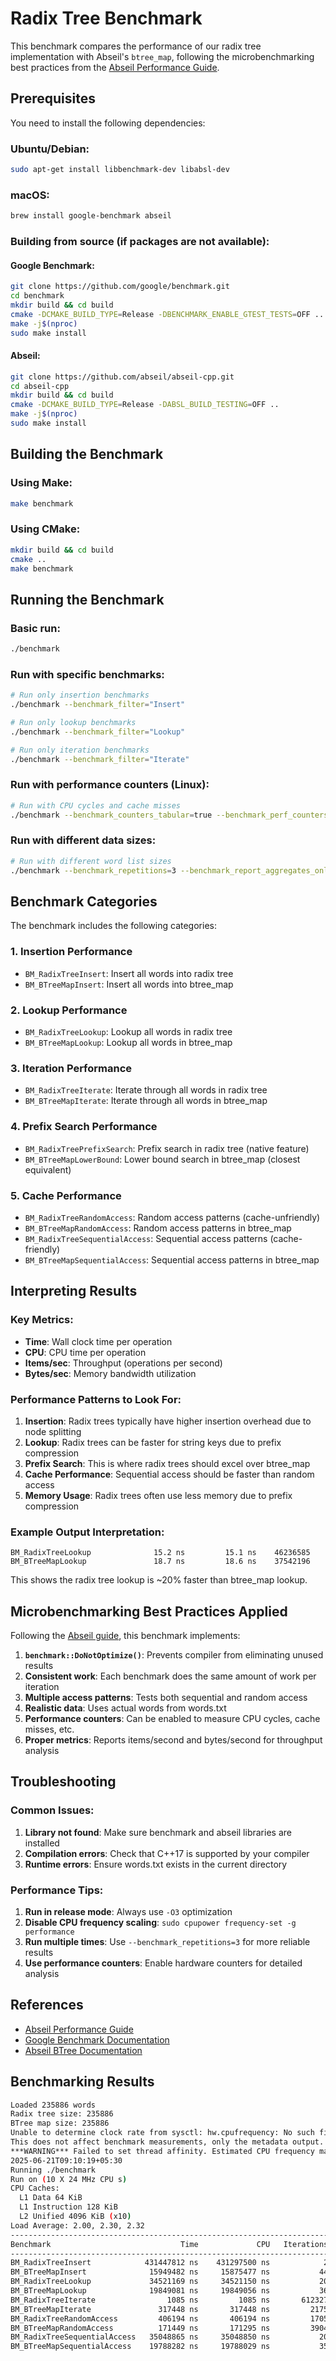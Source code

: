 # Radix Tree Benchmark

This benchmark compares the performance of our radix tree implementation with Abseil's `btree_map`, following the microbenchmarking best practices from the [Abseil Performance Guide](https://abseil.io/fast/75).

## Prerequisites

You need to install the following dependencies:

### Ubuntu/Debian:
```bash
sudo apt-get install libbenchmark-dev libabsl-dev
```

### macOS:
```bash
brew install google-benchmark abseil
```

### Building from source (if packages are not available):

#### Google Benchmark:
```bash
git clone https://github.com/google/benchmark.git
cd benchmark
mkdir build && cd build
cmake -DCMAKE_BUILD_TYPE=Release -DBENCHMARK_ENABLE_GTEST_TESTS=OFF ..
make -j$(nproc)
sudo make install
```

#### Abseil:
```bash
git clone https://github.com/abseil/abseil-cpp.git
cd abseil-cpp
mkdir build && cd build
cmake -DCMAKE_BUILD_TYPE=Release -DABSL_BUILD_TESTING=OFF ..
make -j$(nproc)
sudo make install
```

## Building the Benchmark

### Using Make:
```bash
make benchmark
```

### Using CMake:
```bash
mkdir build && cd build
cmake ..
make benchmark
```

## Running the Benchmark

### Basic run:
```bash
./benchmark
```

### Run with specific benchmarks:
```bash
# Run only insertion benchmarks
./benchmark --benchmark_filter="Insert"

# Run only lookup benchmarks
./benchmark --benchmark_filter="Lookup"

# Run only iteration benchmarks
./benchmark --benchmark_filter="Iterate"
```

### Run with performance counters (Linux):
```bash
# Run with CPU cycles and cache misses
./benchmark --benchmark_counters_tabular=true --benchmark_perf_counters=cycles,cache-misses
```

### Run with different data sizes:
```bash
# Run with different word list sizes
./benchmark --benchmark_repetitions=3 --benchmark_report_aggregates_only=true
```

## Benchmark Categories

The benchmark includes the following categories:

### 1. **Insertion Performance**
- `BM_RadixTreeInsert`: Insert all words into radix tree
- `BM_BTreeMapInsert`: Insert all words into btree_map

### 2. **Lookup Performance**
- `BM_RadixTreeLookup`: Lookup all words in radix tree
- `BM_BTreeMapLookup`: Lookup all words in btree_map

### 3. **Iteration Performance**
- `BM_RadixTreeIterate`: Iterate through all words in radix tree
- `BM_BTreeMapIterate`: Iterate through all words in btree_map

### 4. **Prefix Search Performance**
- `BM_RadixTreePrefixSearch`: Prefix search in radix tree (native feature)
- `BM_BTreeMapLowerBound`: Lower bound search in btree_map (closest equivalent)

### 5. **Cache Performance**
- `BM_RadixTreeRandomAccess`: Random access patterns (cache-unfriendly)
- `BM_BTreeMapRandomAccess`: Random access patterns in btree_map
- `BM_RadixTreeSequentialAccess`: Sequential access patterns (cache-friendly)
- `BM_BTreeMapSequentialAccess`: Sequential access patterns in btree_map

## Interpreting Results

### Key Metrics:
- **Time**: Wall clock time per operation
- **CPU**: CPU time per operation
- **Items/sec**: Throughput (operations per second)
- **Bytes/sec**: Memory bandwidth utilization

### Performance Patterns to Look For:

1. **Insertion**: Radix trees typically have higher insertion overhead due to node splitting
2. **Lookup**: Radix trees can be faster for string keys due to prefix compression
3. **Prefix Search**: This is where radix trees should excel over btree_map
4. **Cache Performance**: Sequential access should be faster than random access
5. **Memory Usage**: Radix trees often use less memory due to prefix compression

### Example Output Interpretation:
```
BM_RadixTreeLookup              15.2 ns         15.1 ns    46236585
BM_BTreeMapLookup               18.7 ns         18.6 ns    37542196
```
This shows the radix tree lookup is ~20% faster than btree_map lookup.

## Microbenchmarking Best Practices Applied

Following the [Abseil guide](https://abseil.io/fast/75), this benchmark implements:

1. **`benchmark::DoNotOptimize()`**: Prevents compiler from eliminating unused results
2. **Consistent work**: Each benchmark does the same amount of work per iteration
3. **Multiple access patterns**: Tests both sequential and random access
4. **Realistic data**: Uses actual words from words.txt
5. **Performance counters**: Can be enabled to measure CPU cycles, cache misses, etc.
6. **Proper metrics**: Reports items/second and bytes/second for throughput analysis

## Troubleshooting

### Common Issues:

1. **Library not found**: Make sure benchmark and abseil libraries are installed
2. **Compilation errors**: Check that C++17 is supported by your compiler
3. **Runtime errors**: Ensure words.txt exists in the current directory

### Performance Tips:

1. **Run in release mode**: Always use `-O3` optimization
2. **Disable CPU frequency scaling**: `sudo cpupower frequency-set -g performance`
3. **Run multiple times**: Use `--benchmark_repetitions=3` for more reliable results
4. **Use performance counters**: Enable hardware counters for detailed analysis

## References

- [Abseil Performance Guide](https://abseil.io/fast/75)
- [Google Benchmark Documentation](https://github.com/google/benchmark/blob/main/docs/user_guide.md)
- [Abseil BTree Documentation](https://abseil.io/docs/cpp/guides/container#btree) 


## Benchmarking Results

```bash
Loaded 235886 words
Radix tree size: 235886
BTree map size: 235886
Unable to determine clock rate from sysctl: hw.cpufrequency: No such file or directory
This does not affect benchmark measurements, only the metadata output.
***WARNING*** Failed to set thread affinity. Estimated CPU frequency may be incorrect.
2025-06-21T09:10:19+05:30
Running ./benchmark
Run on (10 X 24 MHz CPU s)
CPU Caches:
  L1 Data 64 KiB
  L1 Instruction 128 KiB
  L2 Unified 4096 KiB (x10)
Load Average: 2.00, 2.30, 2.32
---------------------------------------------------------------------------------------
Benchmark                             Time             CPU   Iterations UserCounters...
---------------------------------------------------------------------------------------
BM_RadixTreeInsert            431447812 ns    431297500 ns            2 bytes_per_second=25.0361Mi/s items_per_second=546.922k/s
BM_BTreeMapInsert              15949482 ns     15875477 ns           44 bytes_per_second=680.169Mi/s items_per_second=14.8585M/s
BM_RadixTreeLookup             34521169 ns     34521150 ns           20 bytes_per_second=156.397Mi/s items_per_second=6.83309M/s
BM_BTreeMapLookup              19849081 ns     19849056 ns           36 bytes_per_second=272.003Mi/s items_per_second=11.884M/s
BM_RadixTreeIterate                1085 ns         1085 ns       612327 bytes_per_second=9.48947Ti/s items_per_second=217.37G/s
BM_BTreeMapIterate               317448 ns       317448 ns         2175 bytes_per_second=33.2178Gi/s items_per_second=743.07M/s
BM_RadixTreeRandomAccess         406194 ns       406194 ns         1705 bytes_per_second=56.348Mi/s items_per_second=2.46188M/s
BM_BTreeMapRandomAccess          171449 ns       171295 ns         3904 bytes_per_second=133.619Mi/s items_per_second=5.83789M/s
BM_RadixTreeSequentialAccess   35048865 ns     35048850 ns           20 bytes_per_second=154.042Mi/s items_per_second=6.73021M/s
BM_BTreeMapSequentialAccess    19788282 ns     19788029 ns           35 bytes_per_second=272.842Mi/s items_per_second=11.9206M/s
```
